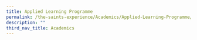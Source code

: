 ```yaml
---
title: Applied Learning Programme
permalink: /the-saints-experience/Academics/Applied-Learning-Programme/
description: ""
third_nav_title: Academics
---
```

